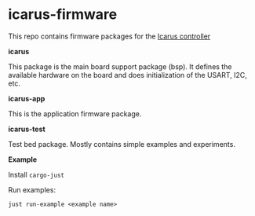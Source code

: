 # icarus-firmware

This repo contains firmware packages for the [Icarus controller](https://github.com/nnarain/icarus)

**icarus**

This package is the main board support package (bsp). It defines the available hardware on the board and does initialization of the USART, I2C, etc.

**icarus-app**

This is the application firmware package.

**icarus-test**

Test bed package. Mostly contains simple examples and experiments.

**Example**

Install `cargo-just`

Run examples:

```
just run-example <example name>
```
